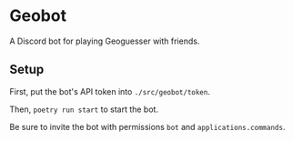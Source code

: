 # Geobot

A Discord bot for playing Geoguesser with friends.

## Setup

First, put the bot's API token into `./src/geobot/token`.

Then, `poetry run start` to start the bot.

Be sure to invite the bot with permissions `bot` and `applications.commands`.